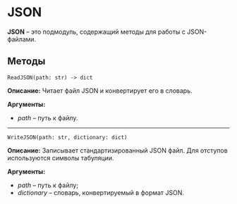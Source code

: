 # JSON
**JSON** – это подмодуль, содержащий методы для работы с JSON-файлами.

## Методы
`ReadJSON(path: str) -> dict`

**Описание:** Читает файл JSON и конвертирует его в словарь.

**Аргументы:**
* _path_ – путь к файлу.
___
`WriteJSON(path: str, dictionary: dict)`

**Описание:** Записывает стандартизированный JSON файл. Для отступов используются символы табуляции.

**Аргументы:**
* _path_ – путь к файлу;
* _dictionary_ – словарь, конвертируемый в формат JSON.